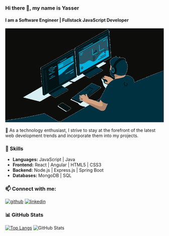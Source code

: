 ### Hi there 👋, my name is Yasser
#### I am a Software Engineer | Fullstack JavaScript Developer 

![Developer Animation](https://raw.githubusercontent.com/Potential17/Potential17/master/user%20(2).gif)

🌟 As a technology enthusiast, I strive to stay at the forefront of the latest web development trends and incorporate them into my projects.

### 🚀 Skills
- **Languages:** JavaScript | Java
- **Frontend:** React | Angular | HTML5 | CSS3
- **Backend:** Node.js | Express.js | Spring Boot
- **Databases:** MongoDB | SQL

### 📫 Connect with me:
[<img src='https://cdn.jsdelivr.net/npm/simple-icons@3.0.1/icons/github.svg' alt='github' height='40'>](https://github.com/hamhoum10) 
[<img src='https://cdn.jsdelivr.net/npm/simple-icons@3.0.1/icons/linkedin.svg' alt='linkedin' height='40'>](https://www.linkedin.com/in/yasseromri/)  

### 📊 GitHub Stats
[![Top Langs](https://github-readme-stats.vercel.app/api/top-langs/?username=hamhoum10&layout=compact)](https://github.com/anuraghazra/github-readme-stats)
![GitHub Stats](https://github-readme-stats.vercel.app/api?username=hamhoum10&show_icons=true&count_private=true)
